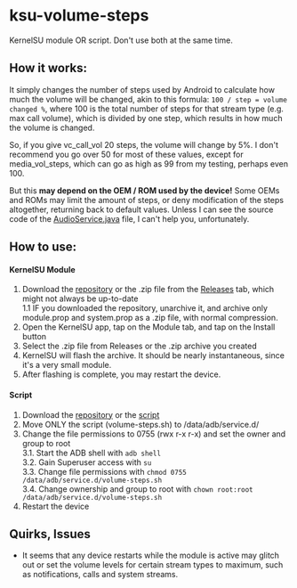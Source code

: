 # ksu-volume-steps
KernelSU module OR script. Don't use both at the same time.

## How it works:
It simply changes the number of steps used by Android to calculate how much the volume will be changed, akin to this formula: `100 / step = volume changed %`, where 100 is the total number of steps for that stream type (e.g. max call volume), which is divided by one step, which results in how much the volume is changed.

So, if you give vc_call_vol 20 steps, the volume will change by 5%. I don't recommend you go over 50 for most of these values, except for media_vol_steps, which can go as high as 99 from my testing, perhaps even 100.

But this **may depend on the OEM / ROM used by the device!** Some OEMs and ROMs may limit the amount of steps, or deny modification of the steps altogether, returning back to default values. Unless I can see the source code of the [AudioService.java](https://android.googlesource.com/platform/frameworks/base.git/+/master/services/core/java/com/android/server/audio/AudioService.java) file, I can't help you, unfortunately.

## How to use:
#### KernelSU Module
1. Download the [repository](https://github.com/alextecplayz/ksu-volume-steps/archive/refs/heads/main.zip) or the .zip file from the [Releases](https://github.com/alextecplayz/ksu-volume-steps/releases) tab, which might not always be up-to-date\
   1.1 IF you downloaded the repository, unarchive it, and archive only module.prop and system.prop as a .zip file, with normal compression.
2. Open the KernelSU app, tap on the Module tab, and tap on the Install button
3. Select the .zip file from Releases or the .zip archive you created
4. KernelSU will flash the archive. It should be nearly instantaneous, since it's a very small module.
5. After flashing is complete, you may restart the device.

#### Script
1. Download the [repository](https://github.com/alextecplayz/ksu-volume-steps/archive/refs/heads/main.zip) or the [script](https://github.com/alextecplayz/ksu-volume-steps/blob/main/volume-steps.sh)
2. Move ONLY the script (volume-steps.sh) to /data/adb/service.d/
3. Change the file permissions to 0755 (rwx r-x r-x) and set the owner and group to root\
   3.1. Start the ADB shell with `adb shell`\
   3.2. Gain Superuser access with `su`\
   3.3. Change file permissions with `chmod 0755 /data/adb/service.d/volume-steps.sh`\
   3.4. Change ownership and group to root with `chown root:root /data/adb/service.d/volume-steps.sh`
5. Restart the device

## Quirks, Issues
- It seems that any device restarts while the module is active may glitch out or set the volume levels for certain stream types to maximum, such as notifications, calls and system streams.
